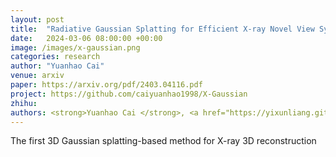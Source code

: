 ```yaml
---
layout: post
title:  "Radiative Gaussian Splatting for Efficient X-ray Novel View Synthesis"
date:   2024-03-06 08:00:00 +00:00
image: /images/x-gaussian.png
categories: research
author: "Yuanhao Cai"
venue: arxiv
paper: https://arxiv.org/pdf/2403.04116.pdf
project: https://github.com/caiyuanhao1998/X-Gaussian
zhihu: 
authors: <strong>Yuanhao Cai </strong>, <a href="https://yixunliang.github.io/">Yixun Liang</a>, <a href="https://jiahaoplus.github.io/">jiahao Wang</a>, <a href="https://scholar.google.com/citations?hl=en&user=YR7re-cAAAAJ">Angtian Wang</a>, <a href="https://yulunzhang.com/">Yulun Zhang</a>, <a href="https://english.seiee.sjtu.edu.cn/english/detail/842_802.htm">Xiaokang Yang</a>, <a href="https://www.zongweiz.com/">Zongwei Zhou</a>,  <a href="https://www.cs.jhu.edu/~ayuille/">Alan Yuille</a>
---
```

The first 3D Gaussian splatting-based method for X-ray 3D reconstruction
